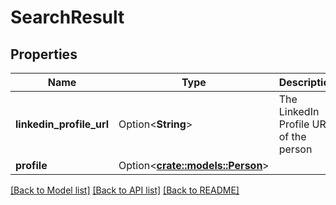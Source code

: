 # SearchResult

## Properties

Name | Type | Description | Notes
------------ | ------------- | ------------- | -------------
**linkedin_profile_url** | Option<**String**> |          The LinkedIn Profile URL of the person          | [optional]
**profile** | Option<[**crate::models::Person**](Person.md)> |  | [optional]

[[Back to Model list]](../README.md#documentation-for-models) [[Back to API list]](../README.md#documentation-for-api-endpoints) [[Back to README]](../README.md)


